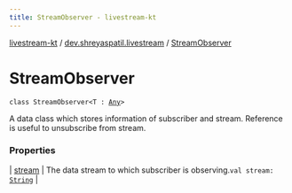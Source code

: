 ```yaml
---
title: StreamObserver - livestream-kt
---
```


[livestream-kt](../../index.html) / [dev.shreyaspatil.livestream](../index.html) / [StreamObserver](./index.html)

# StreamObserver

`class StreamObserver<T : `[`Any`](https://kotlinlang.org/api/latest/jvm/stdlib/kotlin/-any/index.html)`>`

A data class which stores information of subscriber and stream.
Reference is useful to unsubscribe from stream.

### Properties

| [stream](stream.html) | The data stream to which subscriber is observing.`val stream: `[`String`](https://kotlinlang.org/api/latest/jvm/stdlib/kotlin/-string/index.html) |

